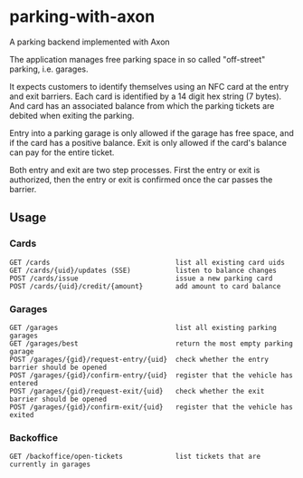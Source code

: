 # parking-with-axon
A parking backend implemented with Axon

The application manages free parking space in so called "off-street" parking,
i.e. garages.

It expects customers to identify themselves using an NFC card at the entry
and exit barriers.
Each card is identified by a 14 digit hex string (7 bytes).
And card has an associated balance from which the parking tickets are debited
when exiting the parking.

Entry into a parking garage is only allowed if the garage has free space,
and if the card has a positive balance.
Exit is only allowed if the card's balance can pay for the entire ticket.

Both entry and exit are two step processes.
First the entry or exit is authorized,
then the entry or exit is confirmed once the car passes the barrier.


## Usage

### Cards
```text
GET /cards                               list all existing card uids
GET /cards/{uid}/updates (SSE)           listen to balance changes
POST /cards/issue                        issue a new parking card
POST /cards/{uid}/credit/{amount}        add amount to card balance
```

### Garages
```text
GET /garages                             list all existing parking garages
GET /garages/best                        return the most empty parking garage
POST /garages/{gid}/request-entry/{uid}  check whether the entry barrier should be opened
POST /garages/{gid}/confirm-entry/{uid}  register that the vehicle has entered
POST /garages/{gid}/request-exit/{uid}   check whether the exit barrier should be opened
POST /garages/{gid}/confirm-exit/{uid}   register that the vehicle has exited
```

### Backoffice
```text
GET /backoffice/open-tickets             list tickets that are currently in garages
```
